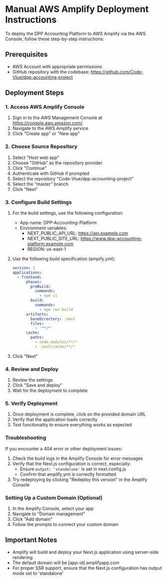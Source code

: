 # Manual AWS Amplify Deployment Instructions

To deploy the DPP Accounting Platform to AWS Amplify via the AWS Console, follow these step-by-step instructions:

## Prerequisites

- AWS Account with appropriate permissions
- GitHub repository with the codebase: https://github.com/Code-Vlue/dpp-accounting-project

## Deployment Steps

### 1. Access AWS Amplify Console

1. Sign in to the AWS Management Console at https://console.aws.amazon.com/
2. Navigate to the AWS Amplify service
3. Click "Create app" or "New app"

### 2. Choose Source Repository

1. Select "Host web app"
2. Choose "GitHub" as the repository provider
3. Click "Continue"
4. Authenticate with GitHub if prompted
5. Select the repository "Code-Vlue/dpp-accounting-project"
6. Select the "master" branch
7. Click "Next"

### 3. Configure Build Settings

1. For the build settings, use the following configuration:
   - App name: DPP-Accounting-Platform
   - Environment variables:
     - NEXT_PUBLIC_API_URL: https://api.example.com
     - NEXT_PUBLIC_SITE_URL: https://www.dpp-accounting-platform.example.com
     - REGION: us-east-1

2. Use the following build specification (ampify.yml):
   ```yaml
   version: 1
   applications:
     - frontend:
         phases:
           preBuild:
             commands:
               - npm ci
           build:
             commands:
               - npm run build
         artifacts:
           baseDirectory: .next
           files:
             - '**/*'
         cache:
           paths:
             - node_modules/**/*
             - .next/cache/**/*
   ```

3. Click "Next"

### 4. Review and Deploy

1. Review the settings
2. Click "Save and deploy"
3. Wait for the deployment to complete

### 5. Verify Deployment

1. Once deployment is complete, click on the provided domain URL
2. Verify that the application loads correctly
3. Test functionality to ensure everything works as expected

### Troubleshooting

If you encounter a 404 error or other deployment issues:

1. Check the build logs in the Amplify Console for error messages
2. Verify that the Next.js configuration is correct, especially:
   - Ensure `output: 'standalone'` is set in next.config.js
   - Confirm that amplify.yml is correctly formatted
3. Try redeploying by clicking "Redeploy this version" in the Amplify Console

### Setting Up a Custom Domain (Optional)

1. In the Amplify Console, select your app
2. Navigate to "Domain management"
3. Click "Add domain"
4. Follow the prompts to connect your custom domain

## Important Notes

- Amplify will build and deploy your Next.js application using server-side rendering
- The default domain will be [app-id].amplifyapp.com
- For proper SSR support, ensure that the Next.js configuration has output mode set to 'standalone'